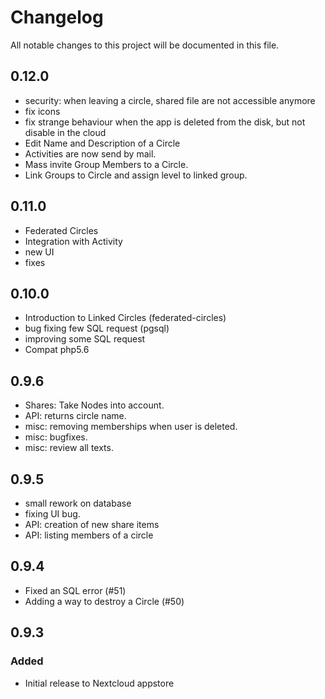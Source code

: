 # Changelog
All notable changes to this project will be documented in this file.


## 0.12.0

- security: when leaving a circle, shared file are not accessible anymore
- fix icons
- fix strange behaviour when the app is deleted from the disk, but not disable in the cloud
- Edit Name and Description of a Circle
- Activities are now send by mail.
- Mass invite Group Members to a Circle.
- Link Groups to Circle and assign level to linked group.


## 0.11.0

- Federated Circles
- Integration with Activity
- new UI
- fixes


## 0.10.0

- Introduction to Linked Circles (federated-circles)
- bug fixing few SQL request (pgsql)
- improving some SQL request
- Compat php5.6


## 0.9.6

- Shares: Take Nodes into account.
- API: returns circle name.
- misc: removing memberships when user is deleted.
- misc: bugfixes.
- misc: review all texts. 


## 0.9.5

- small rework on database
- fixing UI bug.
- API: creation of new share items
- API: listing members of a circle


## 0.9.4

- Fixed an SQL error (#51)
- Adding a way to destroy a Circle (#50)


## 0.9.3

### Added

- Initial release to Nextcloud appstore
